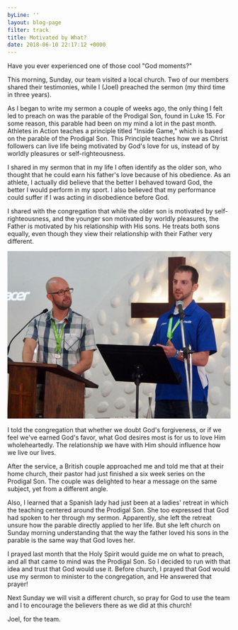 ```yaml
---
byLine: ''
layout: blog-page
filter: track
title: Motivated by What?
date: 2018-06-10 22:17:12 +0000
---
```

Have you ever experienced one of those cool "God moments?" 

This morning, Sunday, our team visited a local church. Two of our members shared their testimonies, while I (Joel) preached the sermon (my third time in three years). 

As I began to write my sermon a couple of weeks ago, the only thing I felt led to preach on was the parable of the Prodigal Son, found in Luke 15. For some reason, this parable had been on my mind a lot in the past month.  Athletes in Action teaches a principle titled "Inside Game," which is based on the parable of the Prodigal Son. This Principle teaches how we as Christ followers can live life being motivated by God's love for us, instead of by worldly pleasures or self-righteousness.

I shared in my sermon that in my life I often identify as the older son, who thought that he could earn his father's love because of his obedience. As an athlete, I actually did believe that the better I behaved toward God, the better I would perform in my sport. I also believed that my performance could suffer if I was acting in disobedience before God.

I shared with the congregation that while the older son is motivated by self-righteousness, and the younger son motivated by worldly pleasures, the Father is motivated by his relationship with His sons. He treats both sons equally, even though they view their relationship with their Father very different.

![](/uploads/2018/06/10/preaching-at-British-church_web.jpg)

I told the congregation that whether we doubt God's forgiveness, or if we feel we've earned God's favor, what God desires most is for us to love Him wholeheartedly. The relationship we have with Him should influence how we live our lives.

After the service, a British couple approached me and told me that at their home church, their pastor had just finished a six week series on the Prodigal Son. The couple was delighted to hear a message on the same subject, yet from a different angle.

Also, I learned that a Spanish lady had just been at a ladies' retreat in which the teaching centered around the Prodigal Son. She too expressed that God had spoken to her through my sermon. Apparently, she left the retreat unsure how the parable directly applied to her life. But she left church on Sunday morning understanding that the way the father loved his sons in the parable is the same way that God loves her. 

I prayed last month that the Holy Spirit would guide me on what to preach, and all that came to mind was the Prodigal Son. So I decided to run with that idea and trust that God would use it. Before church, I prayed that God would use my sermon to minister to the congregation, and He answered that prayer!

Next Sunday we will visit a different church, so pray for God to use the team and I to encourage the believers there as we did at this church!

Joel, for the team.